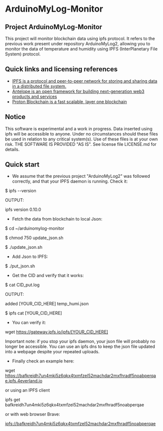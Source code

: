 ArduinoMyLog-Monitor
====================

## Project ArduinoMyLog-Monitor

This project will monitor blockchain data using ipfs protocol. It refers to the previous work present under repository ArduinoMyLog2, allowing you to monitor the data of temperature and humidity using IPFS (InterPlanetary File System) protocol.


## Quick links and licensing references

- [IPFS is a protocol and peer-to-peer network for storing and sharing data in a distributed file system.](https://ipfs.tech)
- [Antelope is an open framework for building next-generation web3 products and services](https://github.com/AntelopeIO)
- [Proton Blockchain is a fast scalable, layer one blockchain](https://xprnetwork.org)


## Notice
This software is experimental and a work in progress. Data inserted using ipfs will be accessible to anyone.
Under no circumstances should these files be used in relation to any critical system(s).
Use of these files is at your own risk.
THE SOFTWARE IS PROVIDED "AS IS". See license file LICENSE.md for details.

## Quick start

* We assume that the previous project "ArduinoMyLog2" was followed correctly, and that your IPFS daemon is running. Check it:

$ ipfs --version

OUTPUT:

ipfs version 0.10.0

* Fetch the data from blockchain to local Json:

$ cd ~/arduinomylog-monitor

$ chmod 750 update_json.sh

$ ./update_json.sh

* Add Json to IPFS:

$ ./put_json.sh

* Get the CID and verify that it works:

$ cat CID_put.log

OUTPUT:

added [YOUR_CID_HERE] temp_humi.json

$ ipfs cat [YOUR_CID_HERE]

* You can verify it:

wget https://gateway.ipfs.io/ipfs/[YOUR_CID_HERE]

Important note: if you stop your ipfs daemon, your json file will probably no longer be accessible. You can use an ipfs dns to keep the json file updated into a webpage despite your repeated uploads.


* Finally check an example here:

wget https://bafkreidh7un4mki5z6qkx4txmfzel52machdar2mxfhradf5noabperqae.ipfs.4everland.io

or using an IPFS client

ipfs get bafkreidh7un4mki5z6qkx4txmfzel52machdar2mxfhradf5noabperqae

or with web browser Brave:

[ipfs://bafkreidh7un4mki5z6qkx4txmfzel52machdar2mxfhradf5noabperqae](ipfs://bafkreidh7un4mki5z6qkx4txmfzel52machdar2mxfhradf5noabperqae)
